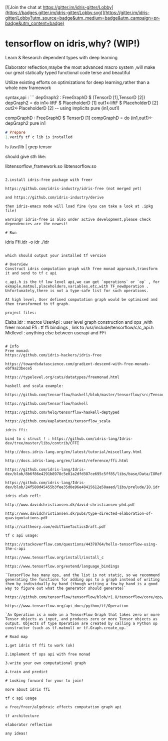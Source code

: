 [![Join the chat at https://gitter.im/idris-gitter/Lobby](https://badges.gitter.im/idris-gitter/Lobby.svg)](https://gitter.im/idris-gitter/Lobby?utm_source=badge&utm_medium=badge&utm_campaign=pr-badge&utm_content=badge)

# tensorflow on idris,why? (WIP!)
Learn & Research dependent types with deep learning

Elaborator reflection,maybe the most advanced macro system ,will make our great statically typed functional code terse and beautiful

Utilize existing efforts on optimizations for deep learning,rather than a whole new framework

syntax,api : ```
depGraph2 : FreeGraphD $ (TensorD [1],TensorD [2])
depGraph2 = do
  in1<-liftF $ PlaceholderD [1]
  out1<-liftF $ PlaceholderD [2]
  out2<-PlaceholderD [2] -- using implicits
  pure (in1,out1)

compGraphD : FreeGraphD $ TensorD [1]
compGraphD = do
  (in1,out1)<-depGraph2
  pure in1
```idris
# Prepare
1.verify tf c lib is installed
```
ls /usr/lib | grep tensor

should give sth like:

libtensorflow_framework.so
libtensorflow.so

```

2.install idris-free package with freer

https://github.com/idris-industry/idris-free (not merged yet)

and https://github.com/idris-industry/derive

then idris-emacs mode will load fine (you can take a look at .ipkg file)

warning! idris-free is also under active development,please check dependencies are the newest!

# Run
```
idris Ffi.idr -o idr
./idr
```

which should output your installed tf version

# Overview
Construct idris computation graph with free monad approach,transform it and send to tf c api

c_api.h is the tf low level api,we can get `operations` or `op` , for exmaple,matmul,placeholders,variables,etc,with TF_newOperation . Unfortunately,there is not a type-safe list for such operations. 

At high level, User defined computation graph would be optimised and then transformed to tf graph.

project files:

```
Elabs.idr : macros
UserApi : user level graph construction and ops ,with freer monad
Ffi : tf ffi bindings , link to /usr/include/tensorflow/c/c_api.h
Midlevel : anything else between userapi and FFi
```

# Info
Free monad:
https://github.com/idris-hackers/idris-free

https://towardsdatascience.com/gradient-descend-with-free-monads-ebf9a23bece5

https://typelevel.org/cats/datatypes/freemonad.html

haskell and scala example:

https://github.com/tensorflow/haskell/blob/master/tensorflow/src/TensorFlow/Internal/Raw.chs

https://github.com/tensorflow/haskell

https://github.com/helq/tensorflow-haskell-deptyped

https://github.com/eaplatanios/tensorflow_scala

idris ffi:

bind to c struct ! : https://github.com/idris-lang/Idris-dev/tree/master/libs/contrib/CFFI

http://docs.idris-lang.org/en/latest/tutorial/miscellany.html

http://docs.idris-lang.org/en/latest/reference/ffi.html

https://github.com/idris-lang/Idris-dev/blob/8b6f86e4291b8978c5e01a2dfd387ce695c5ff85/libs/base/Data/IORef.idr

https://github.com/idris-lang/Idris-dev/blob/24f580d45455b3fee35d0e96e48415612e58aaed/libs/prelude/IO.idr

idris elab refl:

http://www.davidchristiansen.dk/david-christiansen-phd.pdf

http://www.davidchristiansen.dk/pubs/type-directed-elaboration-of-quasiquotations.pdf

http://cattheory.com/editTimeTacticsDraft.pdf

tf c api usage:

https://stackoverflow.com/questions/44378764/hello-tensorflow-using-the-c-api

https://www.tensorflow.org/install/install_c

https://www.tensorflow.org/extend/language_bindings

`TensorFlow has many ops, and the list is not static, so we recommend generating the functions for adding ops to a graph instead of writing them by individually by hand (though writing a few by hand is a good way to figure out what the generator should generate)`

https://github.com/tensorflow/tensorflow/blob/r1.8/tensorflow/core/ops/ops.pbtxt

https://www.tensorflow.org/api_docs/python/tf/Operation

`An Operation is a node in a TensorFlow Graph that takes zero or more Tensor objects as input, and produces zero or more Tensor objects as output. Objects of type Operation are created by calling a Python op constructor (such as tf.matmul) or tf.Graph.create_op.`

# Road map

1.get idris tf ffi to work (ok)

2.implement tf ops api with free monad 

3.write your own computational graph

4.train and predict

# Looking forward for your to join!

more about idris ffi

tf c api usage

a free/freer/algebraic effects computation graph api

tf architecture

elaborator reflection

any ideas!
